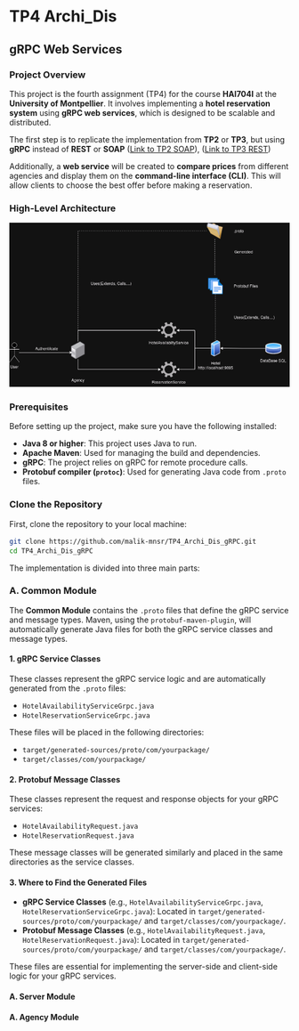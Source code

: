 # TP4 Archi_Dis 
## **gRPC Web Services**

### **Project Overview**
This project is the fourth assignment (TP4) for the course **HAI704I** at the **University of Montpellier**. It involves implementing a **hotel reservation system** using **gRPC web services**, which is designed to be scalable and distributed. 

The first step is to replicate the implementation from **TP2** or **TP3**, but using **gRPC** instead of **REST** or **SOAP** ([Link to TP2 SOAP](https://github.com/malik-mnsr/TP2_Archi_Dis_SOAP)), ([Link to TP3 REST](https://github.com/malik-mnsr/TP3_Archi_Dis_REST)) 

Additionally, a **web service** will be created to **compare prices** from different agencies and display them on the **command-line interface (CLI)**. This will allow clients to choose the best offer before making a reservation.

### **High-Level Architecture**
![Alt text](TPgRPC4.png)

### Prerequisites

Before setting up the project, make sure you have the following installed:

- **Java 8 or higher**: This project uses Java to run.
- **Apache Maven**: Used for managing the build and dependencies.
- **gRPC**: The project relies on gRPC for remote procedure calls.
- **Protobuf compiler (`protoc`)**: Used for generating Java code from `.proto` files.

### Clone the Repository

First, clone the repository to your local machine:

```bash
git clone https://github.com/malik-mnsr/TP4_Archi_Dis_gRPC.git
cd TP4_Archi_Dis_gRPC
```

The implementation is divided into three main parts:

### A. Common Module

The **Common Module** contains the `.proto` files that define the gRPC service and message types. Maven, using the `protobuf-maven-plugin`, will automatically generate Java files for both the gRPC service classes and message types.

#### 1. gRPC Service Classes

These classes represent the gRPC service logic and are automatically generated from the `.proto` files:

- `HotelAvailabilityServiceGrpc.java`
- `HotelReservationServiceGrpc.java`

These files will be placed in the following directories:

- `target/generated-sources/proto/com/yourpackage/`
- `target/classes/com/yourpackage/`

#### 2. Protobuf Message Classes

These classes represent the request and response objects for your gRPC services:

- `HotelAvailabilityRequest.java`
- `HotelReservationRequest.java`

These message classes will be generated similarly and placed in the same directories as the service classes.

#### 3. Where to Find the Generated Files

- **gRPC Service Classes** (e.g., `HotelAvailabilityServiceGrpc.java`, `HotelReservationServiceGrpc.java`): Located in `target/generated-sources/proto/com/yourpackage/` and `target/classes/com/yourpackage/`.
- **Protobuf Message Classes** (e.g., `HotelAvailabilityRequest.java`, `HotelReservationRequest.java`): Located in `target/generated-sources/proto/com/yourpackage/` and `target/classes/com/yourpackage/`.

These files are essential for implementing the server-side and client-side logic for your gRPC services.

#### **A. Server Module**
#### **A. Agency Module**
